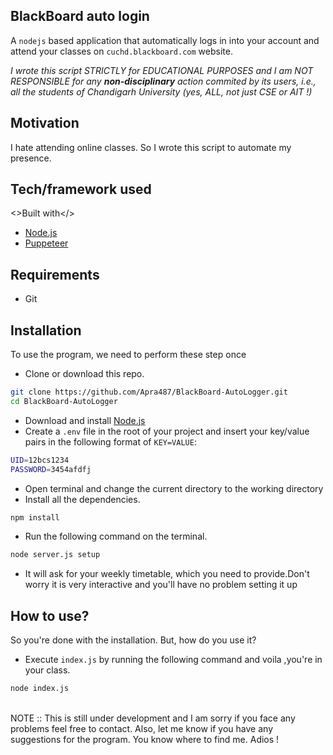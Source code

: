 ## BlackBoard auto login

A `nodejs` based application that automatically logs in into your account and attend your classes on `cuchd.blackboard.com` website.

_I wrote this script STRICTLY for EDUCATIONAL PURPOSES and I am NOT RESPONSIBLE for any **non-disciplinary** action commited by its users, i.e., all the students of Chandigarh University (yes, ALL, not just CSE or AIT !)_

## Motivation

I hate attending online classes. So I wrote this script to automate my presence.

## Tech/framework used

<>Built with</>

-   [Node.js](https://nodejs.org/en/)
-   [Puppeteer](https://pptr.dev/)

## Requirements

-   Git

## Installation

To use the program, we need to perform these step once

-   Clone or download this repo.

```bash
git clone https://github.com/Apra487/BlackBoard-AutoLogger.git
cd BlackBoard-AutoLogger
```

-   Download and install [Node.js](https://nodejs.org/en/)
-   Create a `.env` file in the root of your project and insert your key/value pairs in the following format of `KEY=VALUE`:

```sh
UID=12bcs1234
PASSWORD=3454afdfj
```

-   Open terminal and change the current directory to the working directory
-   Install all the dependencies.

```bash
npm install
```

-   Run the following command on the terminal.

```bash
node server.js setup
```

-   It will ask for your weekly timetable, which you need to provide.Don't worry it is very interactive and you'll have no problem setting it up

## How to use?

So you're done with the installation. But, how do you use it? 
<br>
-   Execute `index.js` by running the following command and voila ,you're in your class.

```bash
node index.js
```

<br>
NOTE :: This is still under development and I am sorry if you face any problems feel free to contact. Also, let me know if you have any suggestions for the program. You know where to find me. Adios !
